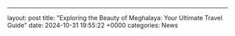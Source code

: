 ---
layout: post
title: "Exploring the Beauty of Meghalaya: Your Ultimate Travel Guide"
date:   2024-10-31 19:55:22 +0000
categories: News
